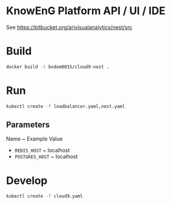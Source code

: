 # KnowEnG Platform API / UI / IDE
See https://bitbucket.org/arivisualanalytics/nest/src

# Build
```bash
docker build -t bodom0015/cloud9-nest .
```

# Run
```bash
kubectl create -f loadbalancer.yaml,nest.yaml
```

## Parameters
Name          ~          Example Value
* `REDIS_HOST` ~ localhost
* `POSTGRES_HOST` ~ localhost

# Develop
```bash
kubectl create -f cloud9.yaml
```